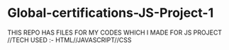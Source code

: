 # Global-certifications-JS-Project-1
THIS REPO HAS FILES FOR MY CODES WHICH I MADE FOR JS PROJECT 
//TECH USED :- HTML//JAVASCRIPT//CSS
